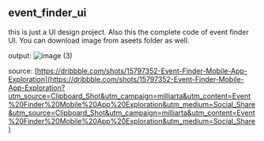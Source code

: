 ## event_finder_ui

this is just a UI design project. Also this the complete code of event finder UI. You can download image from aseets folder as well.

output: ![image (3)](https://user-images.githubusercontent.com/83079592/173362859-c3f32468-f10a-48df-8dd7-c2a955b8277b.png)

source: [https://dribbble.com/shots/15797352-Event-Finder-Mobile-App-Exploration](https://dribbble.com/shots/15797352-Event-Finder-Mobile-App-Exploration?utm_source=Clipboard_Shot&utm_campaign=milliarta&utm_content=Event%20Finder%20Mobile%20App%20Exploration&utm_medium=Social_Share&utm_source=Clipboard_Shot&utm_campaign=milliarta&utm_content=Event%20Finder%20Mobile%20App%20Exploration&utm_medium=Social_Share)
